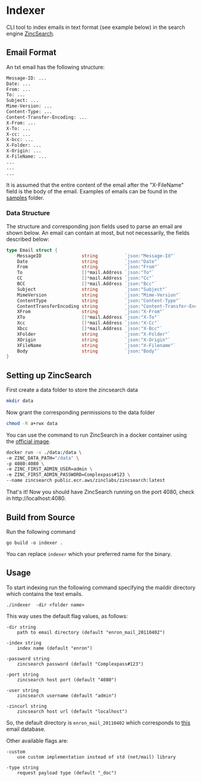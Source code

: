# Indexer

CLI tool to index emails in text format (see example below) in the search engine [ZincSearch](https://zincsearch-docs.zinc.dev).


## Email Format

An txt email has the following structure:

```txt
Message-ID: ...
Date: ...
From: ...
To: ...
Subject: ...
Mime-Version: ...
Content-Type: ...
Content-Transfer-Encoding: ...
X-From: ...
X-To: ...
X-cc: ...
X-bcc: ...
X-Folder: ...
X-Origin: ...
X-FileName: ...
...
...
...
```

It is assumed that the entire content of the email after the "X-FileName" field is the body of the email. Examples of emails can be found in the [samples](https://github.com/timetravel-1010/indexer/tree/main/samples) folder.


### Data Structure

The structure and corresponding json fields used to parse an email are shown below. An email can contain at most, but not necessarily, the fields described below:

```go
type Email struct {
	MessageID               string          `json:"Message-Id"`
	Date                    string          `json:"Date"`
	From                    string          `json:"From"`
	To                      []*mail.Address `json:"To"`
	CC                      []*mail.Address `json:"Cc"`
	BCC                     []*mail.Address `json:"Bcc"`
	Subject                 string          `json:"Subject"`
	MimeVersion             string          `json:"Mime-Version"`
	ContentType             string          `json:"Content-Type"`
	ContentTransferEncoding string          `json:"Content-Transfer-Encoding"`
	XFrom                   string          `json:"X-From"`
	XTo                     []*mail.Address `json:"X-To"`
	Xcc                     []*mail.Address `json:"X-Cc"`
	Xbcc                    []*mail.Address `json:"X-Bcc"`
	XFolder                 string          `json:"X-Folder"`
	XOrigin                 string          `json:"X-Origin"`
	XFileName               string          `json:"X-Filename"`
	Body                    string          `json:"Body"`
}

```

## Setting up ZincSearch

First create a data folder to store the zincsearch data 

```bash
mkdir data 
```

Now grant the corresponding permissions to the data folder

```bash
chmod -R a+rwx data
```

You can use the command to run ZincSearch in a docker container using the [official image](https://zincsearch-docs.zinc.dev/installation/).

```bash
docker run -v ./data:/data \
-e ZINC_DATA_PATH="/data" \
-p 4080:4080 \
-e ZINC_FIRST_ADMIN_USER=admin \
-e ZINC_FIRST_ADMIN_PASSWORD=Complexpass#123 \
--name zincsearch public.ecr.aws/zinclabs/zincsearch:latest
```

That's it! Now you should have ZincSearch running on the port 4080, check in http://localhost:4080.

## Build from Source

Run the following command 

```
go build -o indexer .
```

You can replace `indexer` which your preferred name for the binary.

## Usage

To start indexing run the following command specifying the maildir directory which contains the text emails. 

```
./indexer  -dir <folder name>
```

This way uses the default flag values, as follows:

``` 
-dir string
	path to email directory (default "enron_mail_20110402")

-index string
	index name (default "enron")

-password string
	zincsearch password (default "Complexpass#123")

-port string
	zincsearch host port (default "4080")

-user string
	zincsearch username (default "admin")

-zincurl string
	zincsearch host url (default "localhost")
```

So, the default directory is `enron_mail_20110402` which corresponds to [this](http://www.cs.cmu.edu/~enron/enron_mail_20110402.tgz) email database.

Other available flags are: 

```
-custom
	use custom implementation instead of std (net/mail) library

-type string
	request payload type (default "_doc")
```
